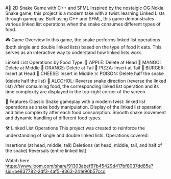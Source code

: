 #🐍 2D Snake Game with C++ and SFML
Inspired by the nostalgic OG Nokia Snake game, this project is a modern take with a twist: learning Linked Lists through gameplay. Built using C++ and SFML, this game demonstrates various linked list operations when the snake consumes different types of food.


🎮 Game Overview
In this game, the snake performs linked list operations (both single and double linked lists) based on the type of food it eats. This serves as an interactive way to understand how linked lists work.


Linked List Operations by Food Type:
🍏 APPLE: Delete at Head
🥭 MANGO: Delete at Middle
🍊 ORANGE: Delete at Tail
🍕 PIZZA: Insert at Tail
🍔 BURGER: Insert at Head
🧀 CHEESE: Insert in Middle
☠️ POISON: Delete half the snake (delete half the list)
🍺 ALCOHOL: Reverse snake direction (reverse the linked list)
After consuming food, the corresponding linked list operation and its time complexity are displayed in the top-right corner of the screen.


🔧 Features
Classic Snake gameplay with a modern twist: linked list operations as snake body manipulation.
Display of the linked list operation and time complexity after each food consumption.
Smooth snake movement and dynamic handling of different food types.


🛠️ Linked List Operations
This project was created to reinforce the understanding of single and double linked lists. Operations covered:

Insertions (at head, middle, tail)
Deletions (at head, middle, tail, and half of the snake)
Reversals (entire linked list)


Watch here
https://www.loom.com/share/91303abef67b45429d417bf8037dd85e?sid=be837782-2df3-4af5-9363-241e90b57ccc
